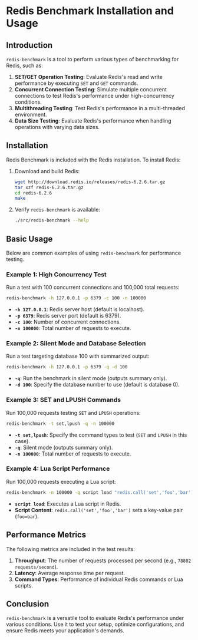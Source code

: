 # Redis Benchmark Installation and Usage

## Introduction
`redis-benchmark` is a tool to perform various types of benchmarking for Redis, such as:
1. **SET/GET Operation Testing**: Evaluate Redis's read and write performance by executing `SET` and `GET` commands.
2. **Concurrent Connection Testing**: Simulate multiple concurrent connections to test Redis's performance under high-concurrency conditions.
3. **Multithreading Testing**: Test Redis's performance in a multi-threaded environment.
4. **Data Size Testing**: Evaluate Redis's performance when handling operations with varying data sizes.

## Installation
Redis Benchmark is included with the Redis installation. To install Redis:
1. Download and build Redis:
   ```bash
   wget http://download.redis.io/releases/redis-6.2.6.tar.gz
   tar xzf redis-6.2.6.tar.gz
   cd redis-6.2.6
   make
   ```
2. Verify `redis-benchmark` is available:
   ```bash
   ./src/redis-benchmark --help
   ```

## Basic Usage
Below are common examples of using `redis-benchmark` for performance testing.

### Example 1: High Concurrency Test
Run a test with 100 concurrent connections and 100,000 total requests:

```bash
redis-benchmark -h 127.0.0.1 -p 6379 -c 100 -n 100000
```

- **`-h 127.0.0.1`**: Redis server host (default is localhost).
- **`-p 6379`**: Redis server port (default is 6379).
- **`-c 100`**: Number of concurrent connections.
- **`-n 100000`**: Total number of requests to execute.

### Example 2: Silent Mode and Database Selection
Run a test targeting database 100 with summarized output:

```bash
redis-benchmark -h 127.0.0.1 -p 6379 -q -d 100
```

- **`-q`**: Run the benchmark in silent mode (outputs summary only).
- **`-d 100`**: Specify the database number to use (default is database 0).

### Example 3: SET and LPUSH Commands
Run 100,000 requests testing `SET` and `LPUSH` operations:

```bash
redis-benchmark -t set,lpush -q -n 100000
```

- **`-t set,lpush`**: Specify the command types to test (`SET` and `LPUSH` in this case).
- **`-q`**: Silent mode (outputs summary only).
- **`-n 100000`**: Total number of requests to execute.

### Example 4: Lua Script Performance
Run 100,000 requests executing a Lua script:

```bash
redis-benchmark -n 100000 -q script load "redis.call('set','foo','bar')"
```

- **`script load`**: Executes a Lua script in Redis.
- **Script Content**: `redis.call('set','foo','bar')` sets a key-value pair (`foo=bar`).

## Performance Metrics
The following metrics are included in the test results:
1. **Throughput**: The number of requests processed per second (e.g., `78802 requests/second`).
2. **Latency**: Average response time per request.
3. **Command Types**: Performance of individual Redis commands or Lua scripts.

## Conclusion
`redis-benchmark` is a versatile tool to evaluate Redis's performance under various conditions. Use it to test your setup, optimize configurations, and ensure Redis meets your application's demands.
```
